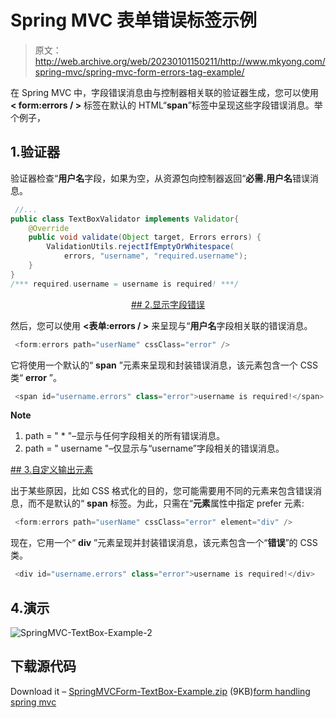 # Spring MVC 表单错误标签示例

> 原文：<http://web.archive.org/web/20230101150211/http://www.mkyong.com/spring-mvc/spring-mvc-form-errors-tag-example/>

在 Spring MVC 中，字段错误消息由与控制器相关联的验证器生成，您可以使用 **< form:errors / >** 标签在默认的 HTML“**span**”标签中呈现这些字段错误消息。举个例子，

## 1.验证器

验证器检查“**用户名**字段，如果为空，从资源包向控制器返回“**必需.用户名**错误消息。

```java
 //...
public class TextBoxValidator implements Validator{
	@Override
	public void validate(Object target, Errors errors) {
		ValidationUtils.rejectIfEmptyOrWhitespace(
			errors, "username", "required.username");
	}
}
/*** required.username = username is required! ***/ 
```

 <ins class="adsbygoogle" style="display:block; text-align:center;" data-ad-format="fluid" data-ad-layout="in-article" data-ad-client="ca-pub-2836379775501347" data-ad-slot="6894224149">## 2.显示字段错误

然后，您可以使用 **<表单:errors / >** 来呈现与“**用户名**字段相关联的错误消息。

```java
 <form:errors path="userName" cssClass="error" /> 
```

它将使用一个默认的“ **span** ”元素来呈现和封装错误消息，该元素包含一个 CSS 类“ **error** ”。

```java
 <span id="username.errors" class="error">username is required!</span> 
```

**Note**

1.  path = " * "–显示与任何字段相关的所有错误消息。
2.  path = " username "–仅显示与“username”字段相关的错误消息。

 <ins class="adsbygoogle" style="display:block" data-ad-client="ca-pub-2836379775501347" data-ad-slot="8821506761" data-ad-format="auto" data-ad-region="mkyongregion">## 3.自定义输出元素

出于某些原因，比如 CSS 格式化的目的，您可能需要用不同的元素来包含错误消息，而不是默认的“ **span** 标签。为此，只需在“**元素**属性中指定 prefer 元素:

```java
 <form:errors path="userName" cssClass="error" element="div" /> 
```

现在，它用一个“ **div** ”元素呈现并封装错误消息，该元素包含一个“**错误**”的 CSS 类。

```java
 <div id="username.errors" class="error">username is required!</div> 
```

## 4.演示

![SpringMVC-TextBox-Example-2](img/e2d8b1e1accc5f28d994e176721fa951.png "SpringMVC-TextBox-Example-2")

## 下载源代码

Download it – [SpringMVCForm-TextBox-Example.zip](http://web.archive.org/web/20190225100238/http://www.mkyong.com/wp-content/uploads/2010/08/SpringMVCForm-TextBox-Example.zip) (9KB)[form handling](http://web.archive.org/web/20190225100238/http://www.mkyong.com/tag/form-handling/) [spring mvc](http://web.archive.org/web/20190225100238/http://www.mkyong.com/tag/spring-mvc/)







